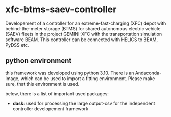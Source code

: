 # xfc-btms-saev-controller

Developement of a controller for an extreme-fast-charging (XFC) depot with behind-the-meter storage (BTMS) for shared autonomous electric vehicle (SAEV) fleets in the project GEMINI-XFC with the transportation simulation software BEAM. This controller can be connected with HELICS to BEAM, PyDSS etc. 

## python environment

this framework was developed using python 3.10. There is an Andaconda-Image, which can be used to import a fitting environment. Please make sure, that this environment is used.

below, there is a list of important used packages:

- **dask**: used for processing the large output-csv for the independent controller developement framework
